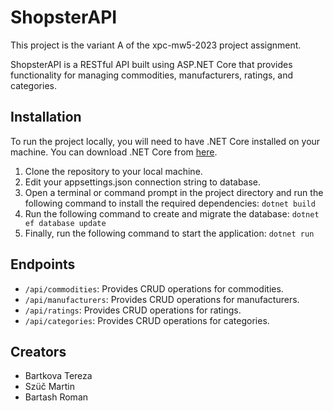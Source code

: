 # ShopsterAPI

This project is the variant A of the xpc-mw5-2023 project assignment.

ShopsterAPI is a RESTful API built using ASP.NET Core that provides functionality for managing commodities, manufacturers, ratings, and categories.

## Installation

To run the project locally, you will need to have .NET Core installed on your machine. You can download .NET Core from [here](https://dotnet.microsoft.com/download).

1. Clone the repository to your local machine.
2. Edit your appsettings.json connection string to database.
3. Open a terminal or command prompt in the project directory and run the following command to install the required dependencies: `dotnet build`
4. Run the following command to create and migrate the database: `dotnet ef database update`
5. Finally, run the following command to start the application: `dotnet run`
## Endpoints

- `/api/commodities`: Provides CRUD operations for commodities.
- `/api/manufacturers`: Provides CRUD operations for manufacturers.
- `/api/ratings`: Provides CRUD operations for ratings.
- `/api/categories`: Provides CRUD operations for categories.

## Creators

- Bartkova Tereza
- Szüč Martin
- Bartash Roman

